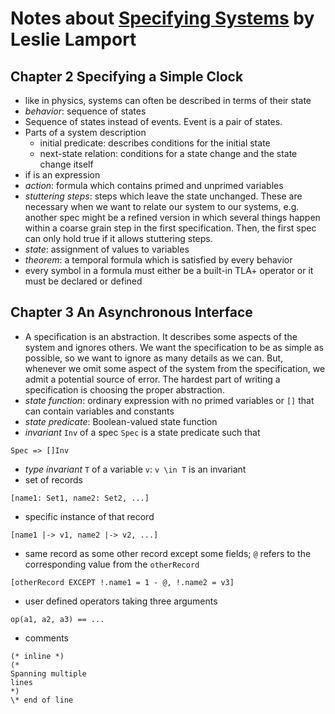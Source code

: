# Notes about [Specifying Systems](https://lamport.azurewebsites.net/tla/book.html?back-link=learning.html#book) by Leslie Lamport

## Chapter 2 Specifying a Simple Clock

- like in physics, systems can often be described in terms of their state
- *behavior*: sequence of states
- Sequence of states instead of events. Event is a pair of states.
- Parts of a system description
    - initial predicate: describes conditions for the initial state
    - next-state relation: conditions for a state change and the state change
      itself
- if is an expression
- *action*: formula which contains primed and unprimed variables
- *stuttering steps*: steps which leave the state unchanged. These are necessary
  when we want to relate our system to our systems, e.g. another spec might be a
  refined version in which several things happen within a coarse grain step in
  the first specification. Then, the first spec can only hold true if it allows
  stuttering steps.
- *state*: assignment of values to variables
- *theorem*: a temporal formula which is satisfied by every behavior
- every symbol in a formula must either be a built-in TLA+ operator or it must
  be declared or defined


## Chapter 3 An Asynchronous Interface

- A specification is an abstraction. It describes some aspects of the system and
  ignores others. We want the specification to be as simple as possible, so we
  want to ignore as many details as we can. But, whenever we omit some aspect of
  the system from the specification, we admit a potential source of error. The
  hardest part of writing a specification is choosing the proper abstraction.
- *state function*: ordinary expression with no primed variables or `[]` that
  can contain variables and constants
- *state predicate*: Boolean-valued state function
- *invariant* `Inv` of a spec `Spec` is a state predicate such that
```
Spec => []Inv
```
- *type invariant* `T` of a variable `v`: `v \in T` is an invariant
- set of records
```
[name1: Set1, name2: Set2, ...]
```
- specific instance of that record
```
[name1 |-> v1, name2 |-> v2, ...]
```
- same record as some other record except some fields; `@` refers to the
  corresponding value from the `otherRecord`
```
[otherRecord EXCEPT !.name1 = 1 - @, !.name2 = v3]
```
- user defined operators taking three arguments
```
op(a1, a2, a3) == ...
```
- comments
```
(* inline *)
(*
Spanning multiple
lines
*)
\* end of line
```
